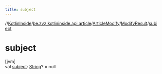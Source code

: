 ```yaml
---
title: subject
---
```

//[KotlinInside](../../../../index.html)/[be.zvz.kotlininside.api.article](../../index.html)/[ArticleModify](../index.html)/[ModifyResult](index.html)/[subject](subject.html)



# subject



[jvm]\
val [subject](subject.html): [String](https://kotlinlang.org/api/latest/jvm/stdlib/kotlin/-string/index.html)? = null




